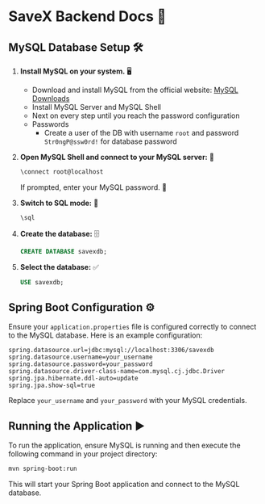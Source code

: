 # SaveX Backend Docs 🚀

## MySQL Database Setup 🛠️

1. **Install MySQL on your system.** 🖥️
   - Download and install MySQL from the official website: [MySQL Downloads](https://dev.mysql.com/downloads/installer/)
   - Install MySQL Server and MySQL Shell
   - Next on every step until you reach the password configuration
   - Passwords
     - Create a user of the DB with username `root` and password `Str0ngP@ssw0rd!` for database password
2. **Open MySQL Shell and connect to your MySQL server:** 🔌
   ```sh
   \connect root@localhost
   ```
   If prompted, enter your MySQL password. 🔑

3. **Switch to SQL mode:** 🔄
   ```sh
   \sql
   ```

4. **Create the database:** 🗄️
   ```sql
   CREATE DATABASE savexdb;
   ```

5. **Select the database:** ✅
   ```sql
   USE savexdb;
   ```

## Spring Boot Configuration ⚙️

Ensure your `application.properties` file is configured correctly to connect to the MySQL database. Here is an example configuration:

```properties
spring.datasource.url=jdbc:mysql://localhost:3306/savexdb
spring.datasource.username=your_username
spring.datasource.password=your_password
spring.datasource.driver-class-name=com.mysql.cj.jdbc.Driver
spring.jpa.hibernate.ddl-auto=update
spring.jpa.show-sql=true
```

Replace `your_username` and `your_password` with your MySQL credentials.

## Running the Application ▶️

To run the application, ensure MySQL is running and then execute the following command in your project directory:

```sh
mvn spring-boot:run
```

This will start your Spring Boot application and connect to the MySQL database.